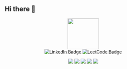 ## Hi there 👋

<!--
**Fahimjh/Fahimjh** is a ✨ _special_ ✨ repository because its `README.md` (this file) appears on your GitHub profile.

Here are some ideas to get you started:

- 🔭 I’m currently working on ...
- 🌱 I’m currently learning ...
- 👯 I’m looking to collaborate on ...
- 🤔 I’m looking for help with ...
- 💬 Ask me about ...
- 📫 How to reach me: ...
- 😄 Pronouns: ...
- ⚡ Fun fact: ...
-->
<div id="header" align="center">
  <img src="https://www.hackerrank.com/certificates/iframe/257a48ff44b6" width="100" height="100"/>

   <div id="badges">
      <a href="https://www.linkedin.com/in/fahimjh085001/">
        <img src="https://img.shields.io/badge/LinkedIn-blue?style=for-the-badge&logo=linkedin&logoColor=white" alt="LinkedIn Badge"/>
      </a>
      <a href="https://leetcode.com/u/fahimjh/">
        <img src="https://img.shields.io/badge/LeetCode-gray?style=for-the-badge&logo=LeetCode" alt="LeetCode Badge"/>
      </a>
     
  </div>

![](http://github-profile-summary-cards.vercel.app/api/cards/profile-details?username=Fahimjh&theme=date_night)
![](http://github-profile-summary-cards.vercel.app/api/cards/repos-per-language?username=Fahimjh&theme=date_night)
![](http://github-profile-summary-cards.vercel.app/api/cards/most-commit-language?username=Fahimjh&theme=date_night)
![](http://github-profile-summary-cards.vercel.app/api/cards/stats?username=Fahimjh&theme=date_night)
![](http://github-profile-summary-cards.vercel.app/api/cards/productive-time?username=Fahimjh&theme=date_night&utcOffset=8)
